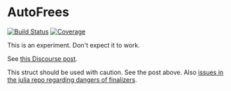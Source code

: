 # AutoFrees

[![Build Status](https://github.com/jlapeyre/AutoFrees.jl/actions/workflows/CI.yml/badge.svg?branch=main)](https://github.com/jlapeyre/AutoFrees.jl/actions/workflows/CI.yml?query=branch%3Amain)
[![Coverage](https://codecov.io/gh/jlapeyre/AutoFrees.jl/branch/main/graph/badge.svg)](https://codecov.io/gh/jlapeyre/AutoFrees.jl)


This is an experiment. Don't expect it to work.

See [this Discourse post](https://discourse.julialang.org/t/best-way-to-have-gc-manage-freeing-c-allocated-storage/86233).

This struct should be used with caution. See the post above. Also [issues in the julia repo regarding dangers of finalizers](https://github.com/JuliaLang/julia/issues?q=is%3Aissue+is%3Aopen+finalizer).
